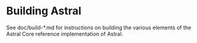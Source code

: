 Building Astral
================

See doc/build-*.md for instructions on building the various
elements of the Astral Core reference implementation of Astral.
